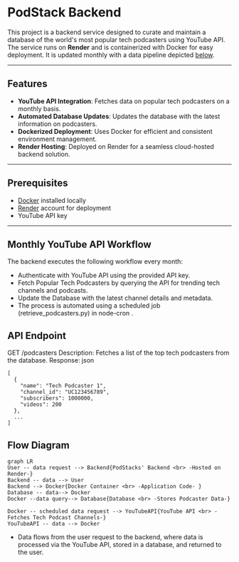 # PodStack Backend

This project is a backend service designed to curate and maintain a database of the world's most popular tech podcasters using YouTube API. The service runs on **Render** and is containerized with Docker for easy deployment. It is updated monthly with a data pipeline depicted [below](https://github.com/optimak/podstack-backend?tab=readme-ov-file#flow--diagram).

---

## Features

- **YouTube API Integration**: Fetches data on popular tech podcasters on a monthly basis.
- **Automated Database Updates**: Updates the database with the latest information on podcasters.
- **Dockerized Deployment**: Uses Docker for efficient and consistent environment management.
- **Render Hosting**: Deployed on Render for a seamless cloud-hosted backend solution.

---

## Prerequisites

- [Docker](https://www.docker.com/) installed locally
- [Render](https://render.com/) account for deployment
- YouTube API key

---


## Monthly YouTube API Workflow
The backend executes the following workflow every month:

- Authenticate with YouTube API using the provided API key.
- Fetch Popular Tech Podcasters by querying the API for trending tech channels and podcasts.
- Update the Database with the latest channel details and metadata.
- The process is automated using a scheduled job (retrieve_podcasters.py) in node-cron .

## API Endpoint
GET /podcasters
Description: Fetches a list of the top tech podcasters from the database.
Response:
json
```
[
  {
    "name": "Tech Podcaster 1",
    "channel_id": "UC123456789",
    "subscribers": 1000000,
    "videos": 200
  },
  ...
]
```

## Flow  Diagram 

```mermaid
graph LR
User -- data request --> Backend{PodStacks' Backend <br> -Hosted on Render-}
Backend -- data --> User
Backend --> Docker{Docker Container <br> -Application Code- }
Database -- data--> Docker
Docker --data query--> Database{Database <br> -Stores Podcaster Data-}

Docker -- scheduled data request --> YouTubeAPI{YouTube API <br> -Fetches Tech Podcast Channels-}
YouTubeAPI -- data --> Docker
```

- Data flows from the user request to the backend, where data is processed via the YouTube API, stored in a database, and returned to the user.

